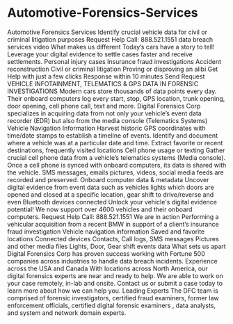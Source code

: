 # Automotive-Forensics-Services
 Automotive Forensics Services  Identify crucial vehicle data for civil or criminal litigation purposes      Request Help     Call: 888.521.1551  data breach services video What makes us different Today’s cars have a story to tell!  Leverage your digital evidence to settle cases faster and receive settlements.      Personal injury cases     Insurance fraud investigations     Accident reconstruction     Civil or criminal litigation     Proving or disproving an alibi  Get Help  with just a few clicks Response within 10 minutes Send Request VEHICLE INFOTAINMENT, TELEMATICS &amp; GPS DATA IN FORENSIC INVESTIGATIONS  Modern cars store thousands of data points every day. Their onboard computers log every start, stop, GPS location, trunk opening, door opening, cell phone call, text and more. Digital Forensics Corp specializes in acquiring data from not only your vehicle’s event data recorder (EDR) but also from the media console (Telematics Systems) Vehicle Navigation Information  Harvest historic GPS coordinates with time/date stamps to establish a timeline of events. Identify and document where a vehicle was at a particular date and time. Extract favorite or recent destinations, frequently visited locations Cell phone usage or texting  Gather crucial cell phone data from a vehicle’s telematics systems (Media console). Once a cell phone is synced with onboard computers, its data is shared with the vehicle. SMS messages, emails pictures, videos, social media feeds are recorded and preserved. Onboard computer data &amp; metadata  Uncover digital evidence from event data such as vehicles lights which doors are opened and closed at a specific location, gear shift to drive/reverse and even Bluetooth devices connected Unlock your vehicle's digital evidence potential!  We now support over 4600 vehicles and their onboard computers.      Request Help     Call: 888.521.1551  We are in action  Performing a vehicular acquisition from a recent BMW in support of a client’s insurance fraud investigation      Vehicle navigation information     Saved and favorite locations     Connected devices     Contacts, Call logs, SMS messages     Pictures and other media files     Lights, Door, Gear shift events data  What sets us apart  Digital Forensics Corp has proven success working with Fortune 500 companies across industries to handle data breach incidents. Experience across the USA and Canada  With locations across North America, our digital forensics experts are near and ready to help. We are able to work on your case remotely, in-lab and onsite. Contact us or submit a case today to learn more about how we can help you. Leading Experts  The DFC team is comprised of forensic investigators, certified fraud examiners, former law enforcement officials, certified digital forensic examiners , data analysts, and system and network domain experts.
